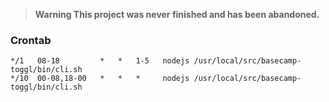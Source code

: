 > **Warning This project was never finished and has been abandoned.**

### Crontab

    */1   08-18         *   *   1-5   nodejs /usr/local/src/basecamp-toggl/bin/cli.sh
    */10  00-08,18-00   *   *   *     nodejs /usr/local/src/basecamp-toggl/bin/cli.sh
